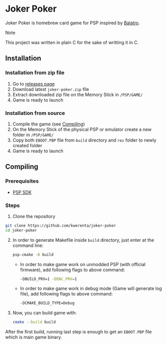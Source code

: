 # Joker Poker

Joker Poker is homebrew card game for PSP inspired by [Balatro](https://www.playbalatro.com).

> [!NOTE]
> This project was written in plain C for the sake of writting it in C.

## Installation

### Installation from zip file

1. Go to [releases page](https://github.com/kwerenta/joker-poker/releases)
1. Download latest `joker-poker.zip` file
1. Extract downloaded zip file on the Memory Stick in `/PSP/GAME/`
1. Game is ready to launch

### Installation from source

1. Compile the game (see [Compiling](#compiling))
1. On the Memory Stick of the physical PSP or emulator create a new folder in `/PSP/GAME/`
1. Copy both `EBOOT.PBP` file from `build` directory and `res` folder to newly created folder
1. Game is ready to launch

## Compiling

### Prerequisites

- [PSP SDK](https://pspdev.github.io)

### Steps

1. Clone the repository

```sh
git clone https://github.com/kwerenta/joker-poker
cd joker-poker
```

2. In order to generate Makefile inside `build` directory, just enter at the command line:

   ```sh
   psp-cmake -B build
   ```

   - In order to make game work on unmodded PSP (with official firmware), add following flags to above command:

     ```sh
     -DBUILD_PRX=1 -DENC_PRX=1
     ```

   - In order to make game work in debug mode (Game will generate log file), add following flags to above command:
     ```sh
     -DCMAKE_BUILD_TYPE=Debug
     ```

3. Now, you can build game with:
   ```sh
   cmake --build build
   ```

After the first build, running last step is enough to get an `EBOOT.PBP` file which is main game binary.
